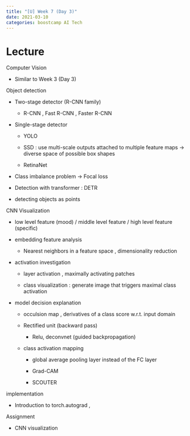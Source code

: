 ```yaml
---
title: "[U] Week 7 (Day 3)"
date: 2021-03-10
categories: boostcamp AI Tech
---
```

# Lecture

Computer Vision

* Similar to Week 3 (Day 3)

Object detection

* Two-stage detector (R-CNN family)

    * R-CNN , Fast R-CNN , Faster R-CNN

* Single-stage detector

    * YOLO

    * SSD : use multi-scale outputs attached to multiple feature maps -> diverse space of possible box shapes

    * RetinaNet

* Class imbalance problem -> Focal loss

* Detection with transformer : DETR

* detecting objects as points

CNN Visualization

* low level feature (mood) / middle level feature / high level feature (specific)

* embedding feature analysis

    * Nearest neighbors in a feature space , dimensionality reduction

* activation investigation

    * layer activation , maximally activating patches

    * class visualization : generate image that triggers maximal class activation

* model decision explanation

    * occulsion map , derivatives of a class score w.r.t. input domain

    * Rectified unit (backward pass)

        * Relu, deconvnet (guided backpropagation)

    * class activation mapping

        * global average pooling layer instead of the FC layer

        * Grad-CAM

        * SCOUTER

implementation

* Introduction to torch.autograd , 

Assignment

* CNN visualization